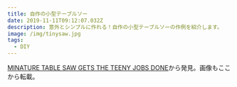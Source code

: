 ```yaml
---
title: 自作の小型テーブルソー
date: 2019-11-11T09:12:07.032Z
description: 意外とシンプルに作れる！自作の小型テーブルソーの作例を紹介します。
image: /img/tinysaw.jpg
tags:
  - DIY
---
```

[MINATURE TABLE SAW GETS THE TEENY JOBS DONE](https://hackaday.com/2019/10/10/minature-table-saw-gets-the-teeny-jobs-done/)から発見。画像もここから転載。

